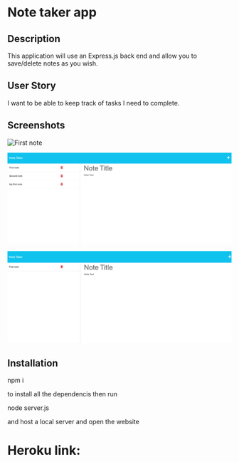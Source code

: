# Note taker app

## Description

This application will use an Express.js back end and allow you to save/delete notes as you wish.

## User Story

I want to be able to keep track of tasks I need to complete.

## Screenshots 

![First note](/Develop/routes/public/assets/images/firstnote.png.png)

![Saved note](/Develop/routes/public/assets/images/savednote.png)

![Deleted note](/Develop/routes/public/assets/images/deletednote.png)

## Installation 

npm i  

to install all the dependencis then run

node server.js 

and host a local server and open the website

# Heroku link: